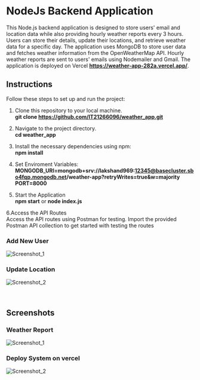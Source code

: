 # NodeJs Backend Application
This Node.js backend application is designed to store users' email and location data while also providing hourly weather reports every 3 hours. Users can store their details, update their locations, and retrieve weather data for a specific day. The application uses MongoDB to store user data and fetches weather information from the OpenWeatherMap API. Hourly weather reports are sent to users' emails using Nodemailer and Gmail. The application is deployed on Vercel **https://weather-app-282a.vercel.app/**.

## Instructions

Follow these steps to set up and run the project:

1. Clone this repository to your local machine.</br>
   **git clone https://github.com/IT21266096/weather_app.git**
   
2. Navigate to the project directory.</br>
   **cd weather_app**
   
3. Install the necessary dependencies using npm:</br>
   **npm install**

4. Set Enviroment Variables:</br>
   **MONGODB_URI=mongodb+srv://lakshand969:12345@basecluster.sbo4fqp.mongodb.net/weather-app?retryWrites=true&w=majority</br>
   PORT=8000**</br>

5. Start the Application</br>
   **npm start** or **node index.js**</br>

6.Access the API Routes<br>
  Access the API routes using Postman for testing. Import the provided Postman API collection to get started with testing the routes</br>
  ### Add New User</br>
  ![Screenshot_1](https://github.com/IT21266096/weather_app/assets/99247843/0b6adb9d-0d32-49c4-9ddb-11b930f285a4)</br>

  ### Update Location</br>
  ![Screenshot_2](https://github.com/IT21266096/weather_app/assets/99247843/430c6bcb-1964-4dbd-8e36-a0b7f9c441fe)</br>
  
  </br>

  ## Screenshots</br>
  ### Weather Report</br>
  ![Screenshot_1](https://github.com/IT21266096/weather_app/assets/99247843/f83d1ffb-3bb5-4140-9367-00a4e8f91d29)</br>

  ### Deploy System on vercel</br>
  ![Screenshot_2](https://github.com/IT21266096/weather_app/assets/99247843/adb002a8-9906-4a8d-8f3e-f4ef8c01532c)</br>
